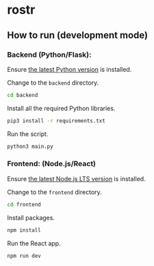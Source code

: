 # rostr




## How to run (development mode)

### Backend (Python/Flask):

Ensure [the latest Python version](https://www.python.org/downloads/)  is installed.

Change to the `backend` directory.

```bash
cd backend
```

Install all the required Python libraries.

```bash
pip3 install -r requirements.txt
```

Run the script.

```bash
python3 main.py
```

### Frontend: (Node.js/React)

Ensure [the latest Node.js LTS version](https://nodejs.org/en/download) is installed.

Change to the `frontend` directory.

```bash
cd frontend
```

Install packages.

```bash
npm install
```

Run the React app.

```bash
npm run dev
```